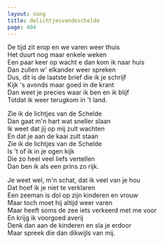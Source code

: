 ```yaml
---
layout: song
title: delichtjesvandeschelde
page: 404
---
```


De tijd zit erop en we varen weer thuis  
Het duurt nog maar enkele weken  
Een paar keer op wacht e dan kom ik naar huis  
Dan zullen w' elkander weer spreken  
Dus, dit is de laatste brief die ik je schrijf  
Kijk 's avonds maar goed in de krant  
Dan weet je precies waar ik ben en ik blijf  
Totdat ik weer terugkom in 't land.  

Zie ik de lichtjes van de Schelde  
Dan gaat m'n hart wat sneller slaan  
Ik weet dat jij op mij zult wachten  
En dat je aan de kaai zult staan  
Zie ik de lichtjes van de Schelde  
Is 't of ik in je ogen kijk  
Die zo heel veel liefs vertellen  
Dan ben ik als een prins zo rijk.  

Je weet wel, m'n schat, dat ik veel van je hou  
Dat hoef ik je niet te verklaren  
Een zeeman is dol op zijn kinderen en vrouw  
Maar toch moet hij altijd weer varen  
Maar heeft soms de zee iets verkeerd met me voor  
En krijg ik voorgoed averij  
Denk dan aan de kinderen en sla je erdoor  
Maar spreek die dan dikwijls van mij.  
